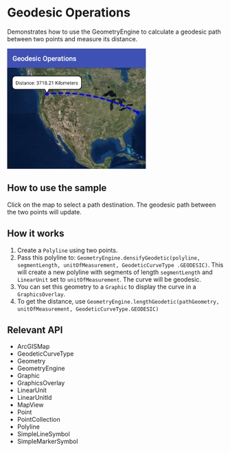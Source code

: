 # Geodesic Operations 
Demonstrates how to use the GeometryEngine to calculate a geodesic path between two points and measure its distance.

![Geodesic Operations App](geodesic-operations.png)

## How to use the sample
Click on the map to select a path destination. The geodesic path between the two points will update.

## How it works
1. Create a `Polyline` using two points.
1. Pass this polyline to: `GeometryEngine.densifyGeodetic(polyline, segmentLength, unitOfMeasurement, GeodeticCurveType
    .GEODESIC)`. This will create a new polyline with segments of length `segmentLength` and 
    `LinearUnit` set to `unitOfMeasurement`. The curve will be geodesic.
1. You can set this geometry to a `Graphic` to display the curve in a `GraphicsOverlay`.
1. To get the distance, use `GeometryEngine.lengthGeodetic(pathGeometry, unitOfMeasurement, GeodeticCurveType.GEODESIC)`  


## Relevant API

 * ArcGISMap 
 * GeodeticCurveType 
 * Geometry 
 * GeometryEngine 
 * Graphic 
 * GraphicsOverlay 
 * LinearUnit 
 * LinearUnitId 
 * MapView 
 * Point 
 * PointCollection 
 * Polyline 
 * SimpleLineSymbol 
 * SimpleMarkerSymbol 
